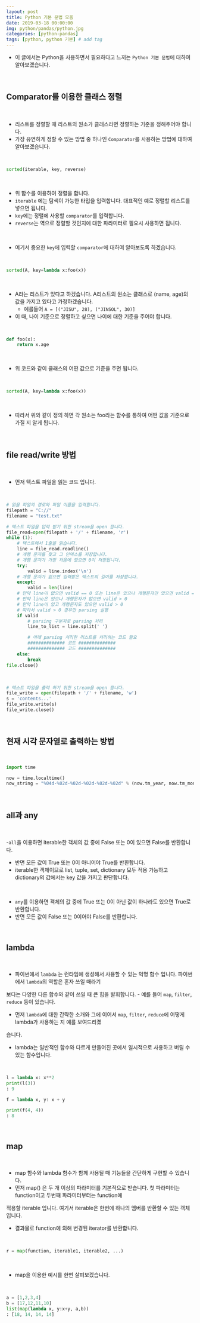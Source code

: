 ```yaml
---
layout: post
title: Python 기본 문법 모음
date: 2019-03-18 00:00:00
img: python/pandas/python.jpg
categories: [python-pandas] 
tags: [python, python 기본] # add tag
---
```


+ 이 글에서는 Python을 사용하면서 필요하다고 느끼는 `Python 기본 문법`에 대하여 알아보겠습니다.

<br>

## **Comparator를 이용한 클래스 정렬**

<br>

+ 리스트를 정렬할 때 리스트의 원소가 클래스라면 정렬하는 기준을 정해주어야 합니다.
+ 가장 유연하게 정할 수 있는 방법 중 하나인 `Comparator`를 사용하는 방법에 대하여 알아보겠습니다.

<br>

```python
sorted(iterable, key, reverse)
``` 

<br>

+ 위 함수를 이용하여 정렬을 합니다.
+ `iterable` 에는 탐색이 가능한 타입을 입력합니다. 대표적인 예로 정렬할 리스트를 넣으면 됩니다.
+ `key`에는 정렬에 사용할 `comparator`를 입력합니다.
+ `reverse`는 역으로 정렬할 것인지에 대한 파라미터로 필요시 사용하면 됩니다.

<br>

+ 여기서 중요한 `key`에 입력할 `comparator`에 대하여 알아보도록 하겠습니다.

<br>

```python
sorted(A, key=lambda x:foo(x))
```

<br>

+ A라는 리스트가 있다고 하겠습니다. A리스트의 원소는 클래스로 (name, age)의 값을 가지고 있다고 가정하겠습니다.
    + 예를들어 ``` A = [("JISU", 28), ("JINSOL", 30)] ```
+ 이 때, 나이 기준으로 정렬하고 싶으면 나이에 대한 기준을 주어야 합니다.

<br>

```python
def foo(x):
    return x.age
``` 

<br>

+ 위 코드와 같이 클래스의 어떤 값으로 기준을 주면 됩니다. 

<br>

```python
sorted(A, key=lambda x:foo(x))
```

<br>

+ 따라서 위와 같이 정의 하면 각 원소는 foo라는 함수를 통하여 어떤 값을 기준으로 가질 지 알게 됩니다.

<br>

## **file read/write 방법**

<br>

- 먼저 텍스트 파일을 읽는 코드 입니다.

<br>

```python
# 읽을 파일의 경로와 파일 이름을 입력합니다.
filepath = "C://"
filename = "test.txt"

# 텍스트 파일을 입력 받기 위한 stream을 open 합니다.
file_read=open(filepath + '/' + filename, 'r')
while (1):
    # 텍스트에서 1줄을 읽습니다.
    line = file_read.readline()
    # 개행 문자를 찾고 그 인덱스를 저장합니다.
    # 개행 문자가 가장 처음에 있으면 0이 저장됩니다.
    try:
        valid = line.index('\n')
    # 개행 문자가 없으면 입력받은 텍스트의 길이를 저장합니다.
    except:
        valid = len(line)
    # 만약 line이 없으면 valid == 0 또는 line은 있으나 개행문자만 있으면 valid == 0
    # 만약 line은 있으나 개행문자가 없으면 valid > 0
    # 만약 line이 있고 개행문자도 있으면 valid > 0
    # 따라서 valid > 0 경우만 parsing 실행
    if valid
        # parsing 구분자로 parsing 처리
        line_to_list = line.split(' ')       

        # 아래 parsing 처리한 리스트를 처리하는 코드 필요
        ############## 코드 ##############
        ############## 코드 ##############
    else:
        break
file.close()
```

<br>

```python
# 텍스트 파일을 출력 하기 위한 stream을 open 합니다.
file_write = open(filepath + '/' + filename, 'w')
s = 'contents...'
file_write.write(s)
file_write.close()
```

<br>

## **현재 시각 문자열로 출력하는 방법**

<br>

```python
import time

now = time.localtime()
now_string = "%04d-%02d-%02d-%02d-%02d-%02d" % (now.tm_year, now.tm_mon, now.tm_mday, now.tm_hour, now.tm_min, now.tm_sec)
```

<br>

## **all과 any**

<br>

-`all`을 이용하면 iterable한 객체의 값 중에 False 또는 0이 있으면 False를 반환합니다.
- 반면 모든 값이 True 또는 0이 아니어야 True를 반환합니다.
- iterable한 객체이므로 list, tuple, set, dictionary 모두 적용 가능하고 dictionary의 값에서는 key 값을 가지고 판단합니다.

<br>

- `any`를 이용하면 객체의 값 중에 True 또는 0이 아닌 값이 하나라도 있으면 True로 반환합니다.
- 반면 모든 값이 False 또는 0이어야 False를 반환합니다.

<br>

## **lambda**

<br>

- 파이썬에서 `lambda` 는 런타임에 생성해서 사용할 수 있는 익명 함수 입니다. 파이썬에서 `lambda`의 역할은 혼자 쓰일 때라기 

보다는 다양한 다른 함수와 같이 쓰일 때 큰 힘을 발휘합니다.
    - 예를 들어 `map`, `filter`, `reduce` 등이 있습니다.
- 먼저 `lambda`에 대한 간략한 소개와 그에 이어서 `map`, `filter`, `reduce`에 어떻게 lambda가 사용하는 지 예를 보여드리곘

습니다.
- lambda는 일반적인 함수와 다르게 만들어진 곳에서 일시적으로 사용하고 버릴 수 있는 함수입니다.

<br>

```python
l = lambda x: x**2
print(l(3))
: 9 

f = lambda x, y: x + y

print(f(4, 4))
: 8
```

<br>

## **map**

<br>

- map 함수와 lambda 함수가 함께 사용될 때 기능들을 간단하게 구현할 수 있습니다.
- 먼저 map() 은 두 개 이상의 파라미터를 기본적으로 받습니다. 첫 파라미터는 function이고 두번째 파라미터부터는 function에 

적용할 iterable 입니다. 여기서 iterable은 한번에 하나의 멤버를 반환할 수 있는 객체 입니다.
- 결과물로 function에 의해 변경된 iterator를 반환합니다.

<br>

```python
r = map(function, iterable1, iterable2, ...)
```

<br>

- map을 이용한 예시를 한번 살펴보겠습니다.

<br>

```python
a = [1,2,3,4]
b = [17,12,11,10]
list(map(lambda x, y:x+y, a,b))
: [18, 14, 14, 14]
```

<br>
